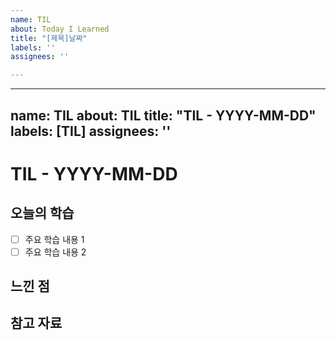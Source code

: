 ```yaml
---
name: TIL
about: Today I Learned
title: "[제목]날짜"
labels: ''
assignees: ''

---
```


---
name: TIL
about: TIL
title: "TIL - YYYY-MM-DD"
labels: [TIL]
assignees: ''
---

# TIL - YYYY-MM-DD

## 오늘의 학습
- [ ] 주요 학습 내용 1
- [ ] 주요 학습 내용 2

## 느낀 점

## 참고 자료
